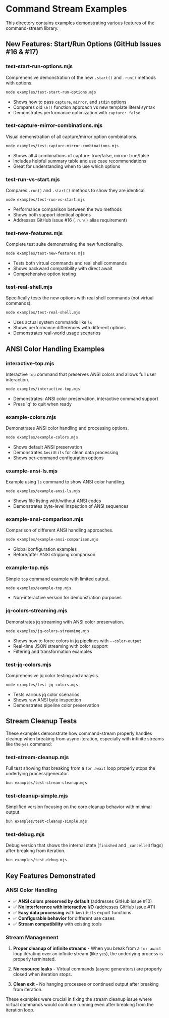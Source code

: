 # Command Stream Examples

This directory contains examples demonstrating various features of the command-stream library.

## New Features: Start/Run Options (GitHub Issues #16 & #17)

### **test-start-run-options.mjs**
Comprehensive demonstration of the new `.start()` and `.run()` methods with options.
```bash
node examples/test-start-run-options.mjs
```
- Shows how to pass `capture`, `mirror`, and `stdin` options
- Compares old `sh()` function approach vs new template literal syntax
- Demonstrates performance optimization with `capture: false`

### **test-capture-mirror-combinations.mjs**
Visual demonstration of all capture/mirror option combinations.
```bash
node examples/test-capture-mirror-combinations.mjs
```
- Shows all 4 combinations of capture: true/false, mirror: true/false
- Includes helpful summary table and use case recommendations
- Great for understanding when to use which options

### **test-run-vs-start.mjs**
Compares `.run()` and `.start()` methods to show they are identical.
```bash
node examples/test-run-vs-start.mjs
```
- Performance comparison between the two methods
- Shows both support identical options
- Addresses GitHub issue #16 (`.run()` alias requirement)

### **test-new-features.mjs**
Complete test suite demonstrating the new functionality.
```bash
node examples/test-new-features.mjs
```
- Tests both virtual commands and real shell commands
- Shows backward compatibility with direct await
- Comprehensive option testing

### **test-real-shell.mjs**
Specifically tests the new options with real shell commands (not virtual commands).
```bash
node examples/test-real-shell.mjs
```
- Uses actual system commands like `ls`
- Shows performance differences with different options
- Demonstrates real-world usage scenarios

## ANSI Color Handling Examples

### **interactive-top.mjs** 
Interactive `top` command that preserves ANSI colors and allows full user interaction.
```bash
node examples/interactive-top.mjs
```
- Demonstrates: ANSI color preservation, interactive command support
- Press 'q' to quit when ready

### **example-colors.mjs**
Demonstrates ANSI color handling and processing options.
```bash
node examples/example-colors.mjs  
```
- Shows default ANSI preservation
- Demonstrates `AnsiUtils` for clean data processing
- Shows per-command configuration options

### **example-ansi-ls.mjs** 
Example using `ls` command to show ANSI color handling.
```bash
node examples/example-ansi-ls.mjs
```
- Shows file listing with/without ANSI codes
- Demonstrates byte-level inspection of ANSI sequences

### **example-ansi-comparison.mjs**
Comparison of different ANSI handling approaches.
```bash
node examples/example-ansi-comparison.mjs
```
- Global configuration examples
- Before/after ANSI stripping comparison

### **example-top.mjs**
Simple `top` command example with limited output.
```bash
node examples/example-top.mjs
```
- Non-interactive version for demonstration purposes

### **jq-colors-streaming.mjs**
Demonstrates jq streaming with ANSI color preservation.
```bash
node examples/jq-colors-streaming.mjs
```
- Shows how to force colors in jq pipelines with `--color-output`
- Real-time JSON streaming with color support
- Filtering and transformation examples

### **test-jq-colors.mjs**  
Comprehensive jq color testing and analysis.
```bash
node examples/test-jq-colors.mjs
```
- Tests various jq color scenarios
- Shows raw ANSI byte inspection
- Demonstrates pipeline color preservation

## Stream Cleanup Tests

These examples demonstrate how command-stream properly handles cleanup when breaking from async iteration, especially with infinite streams like the `yes` command:

### test-stream-cleanup.mjs
Full test showing that breaking from a `for await` loop properly stops the underlying process/generator.

```bash
bun examples/test-stream-cleanup.mjs
```

### test-cleanup-simple.mjs
Simplified version focusing on the core cleanup behavior with minimal output.

```bash
bun examples/test-cleanup-simple.mjs
```

### test-debug.mjs
Debug version that shows the internal state (`finished` and `_cancelled` flags) after breaking from iteration.

```bash
bun examples/test-debug.mjs
```

## Key Features Demonstrated

### ANSI Color Handling
- ✅ **ANSI colors preserved by default** (addresses GitHub issue #10)
- ✅ **No interference with interactive I/O** (addresses GitHub issue #11) 
- ✅ **Easy data processing** with `AnsiUtils` export functions
- ✅ **Configurable behavior** for different use cases
- ✅ **Stream compatibility** with existing tools

### Stream Management  
1. **Proper cleanup of infinite streams** - When you break from a `for await` loop iterating over an infinite stream (like `yes`), the underlying process is properly terminated.

2. **No resource leaks** - Virtual commands (async generators) are properly closed when iteration stops.

3. **Clean exit** - No hanging processes or continued output after breaking from iteration.

These examples were crucial in fixing the stream cleanup issue where virtual commands would continue running even after breaking from the iteration loop.